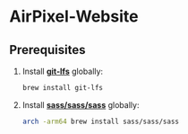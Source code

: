 # AirPixel-Website

## Prerequisites

1. Install [**git-lfs**](https://git-lfs.com) globally:

   ```sh
   brew install git-lfs
   ```

2. Install [**sass/sass/sass**](https://sass-lang.com) globally:

   ```sh
   arch -arm64 brew install sass/sass/sass
   ```

